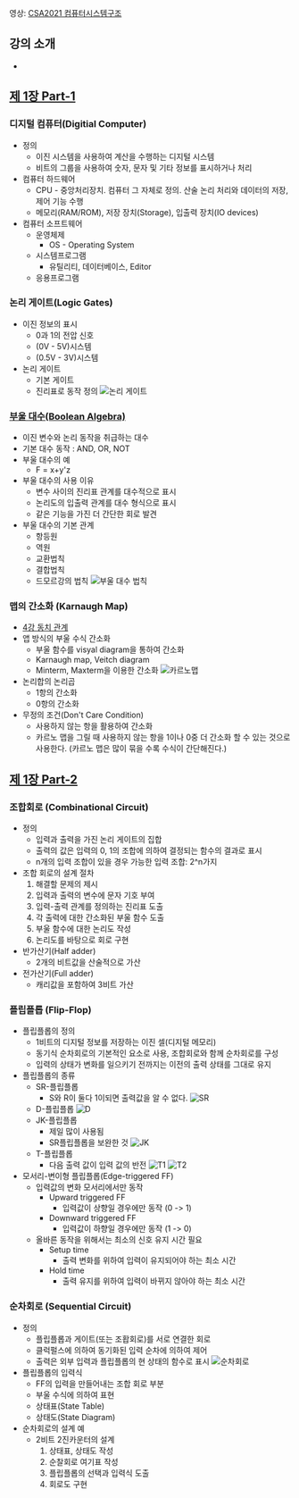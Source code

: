 영상: [CSA2021 컴퓨터시스템구조](https://www.youtube.com/playlist?list=PLc8fQ-m7b1hCHTT7VH2oo0Ng7Et096dYc)

## 강의 소개

-

## [제 1장 Part-1](https://www.youtube.com/watch?v=SG89LOgT7Vc&list=PLc8fQ-m7b1hCHTT7VH2oo0Ng7Et096dYc&index=2)

### 디지털 컴퓨터(Digitial Computer)

- 정의
  - 이진 시스템을 사용하여 계산을 수행하는 디지털 시스템
  - 비트의 그룹을 사용하여 숫자, 문자 및 기타 정보를 표시하거나 처리
- 컴퓨터 하드웨어
  - CPU - 중앙처리장치. 컴퓨터 그 자체로 정의. 산술 논리 처리와 데이터의 저장, 제어 기능 수행
  - 메모리(RAM/ROM), 저장 장치(Storage), 입출력 장치(IO devices)
- 컴퓨터 소프트웨어
  - 운영체제
    - OS - Operating System
  - 시스템프로그램
    - 유틸리티, 데이터베이스, Editor
  - 응용프로그램

### 논리 게이트(Logic Gates)

- 이진 정보의 표시
  - 0과 1의 전압 신호
  - (0V - 5V)시스템
  - (0.5V - 3V)시스템
- 논리 게이트
  - 기본 게이트
  - 진리표로 동작 정의
    ![논리 게이트](https://mblogthumb-phinf.pstatic.net/MjAxOTA3MDhfMjA1/MDAxNTYyNTQ0NzU0MzEw.BJ4ZW8goPTG4Zq-fYTqFN0AMlxd18rj_1c0QBakEibkg.s5bIjBoFtX4I1pn8fTK145DvkF0pl_pI4t-eV-U5rEwg.JPEG.no1_devicemart/1.jpg?type=w2)

### [부울 대수(Boolean Algebra)](/이산-수학/명제,추론,귀납,부울대수/부울-대수.md)

- 이진 변수와 논리 동작을 취급하는 대수
- 기본 대수 동작 : AND, OR, NOT
- 부울 대수의 예
  - F = x+y'z
- 부울 대수의 사용 이유
  - 변수 사이의 진리표 관계를 대수적으로 표시
  - 논리도의 입출력 관계를 대수 형식으로 표시
  - 같은 기능을 가진 더 간단한 회로 발견
- 부울 대수의 기본 관계
  - 항등원
  - 역원
  - 교환법칙
  - 결합법칙
  - 드모르강의 법칙
    ![부울 대수 법칙](https://t1.daumcdn.net/cfile/tistory/99DEE84D5ABB2E1B1D)

### 맵의 간소화 (Karnaugh Map)

- [4강 동치 관계](/이산-수학/이산수학-기초/동치-관계.md)
- 앱 방식의 부울 수식 간소화
  - 부울 함수를 visyal diagram을 통하여 간소화
  - Karnaugh map, Veitch diagram
  - Minterm, Maxterm을 이용한 간소화
    ![카르노맵](https://velog.velcdn.com/images%2Ftonyhan18%2Fpost%2Fc67e9a48-f6df-4782-841b-ec33ba15c422%2Fimage.png)
- 논리합의 논리곱
  - 1항의 간소화
  - 0항의 간소화
- 무정의 조건(Don't Care Condition)
  - 사용하지 않는 항을 활용하여 간소화
  - 카르노 맵을 그릴 때 사용하지 않는 항을 1이나 0중 더 간소화 할 수 있는 것으로 사용한다.
    (카르노 맵은 많이 묶을 수록 수식이 간단해진다.)

## [제 1장 Part-2](https://www.youtube.com/watch?v=gn5z3Un_qqM&list=PLc8fQ-m7b1hCHTT7VH2oo0Ng7Et096dYc&index=3)

### 조합회로 (Combinational Circuit)

- 정의
  - 입력과 출력을 가진 논리 게이트의 집합
  - 출력의 값은 입력의 0, 1의 조합에 의하여 결정되는 함수의 결과로 표시
  - n개의 입력 조합이 있을 경우 가능한 입력 조합: 2^n가지
- 조합 회로의 설계 절차
  1. 해결할 문제의 제시
  2. 입력과 출력의 변수에 문자 기호 부여
  3. 입력-출력 관계를 정의하는 진리표 도출
  4. 각 출력에 대한 간소화된 부울 함수 도출
  5. 부울 함수에 대한 논리도 작성
  6. 논리도를 바탕으로 회로 구현
- 반가산기(Half adder)
  - 2개의 비트값을 산술적으로 가산
- 전가산기(Full adder)
  - 캐리값을 포함하여 3비트 가산

### 플립플롭 (Flip-Flop)

- 플립플롭의 정의
  - 1비트의 디지털 정보를 저장하는 이진 셀(디지털 메모리)
  - 동기식 순차회로의 기본적인 요소로 사용, 조합회로와 함께 순차회로를 구성
  - 입력의 상태가 변화를 일으키기 전까지는 이전의 출력 상태를 그대로 유지
- 플립플롭의 종류
  - SR-플립플롭
    - S와 R이 둘다 1이되면 출력값을 알 수 없다.
      ![SR](http://www.ktword.co.kr/img_data/4234_1.JPG)
  - D-플립플롭
    ![D](http://www.ktword.co.kr/img_data/4712_1.JPG)
  - JK-플립플롭
    - 제일 많이 사용됨
    - SR플립플롭을 보완한 것
      ![JK](http://www.ktword.co.kr/img_data/4715_2.JPG)
  - T-플립플롭
    - 다음 출력 값이 입력 값의 반전
      ![T1](http://www.ktword.co.kr/img_data/4750_1.JPG)
      ![T2](http://www.ktword.co.kr/img_data/4750_2.JPG)
- 모서리-변이형 플립플롭(Edge-triggered FF)
  - 입력값의 변화 모서리에서만 동작
    - Upward triggered FF
      - 입력값이 상향일 경우에만 동작 (0 -> 1)
    - Downward triggered FF
      - 입력값이 하향일 경우에만 동작 (1 -> 0)
  - 올바른 동작을 위해서는 최소의 신호 유지 시간 필요
    - Setup time
      - 출력 변화를 위하여 입력이 유지되어야 하는 최소 시간
    - Hold time
      - 출력 유지를 위하여 입력이 바뀌지 않아야 하는 최소 시간

### 순차회로 (Sequential Circuit)

- 정의
  - 플립플롭과 게이트(또는 조홥회로)를 서로 연결한 회로
  - 클럭펄스에 의하여 동기화된 입력 순차에 의하여 제어
  - 출력은 외부 입력과 플립플롭의 현 상태의 함수로 표시
    ![순차회로](https://mblogthumb-phinf.pstatic.net/MjAyMDAxMDNfOSAg/MDAxNTc4MDEzMzY3Mzc2.LhCecH3pRI7ull-vW3pFPt5zhbYvaONF1biOjUY4iH0g.ftHdAQRzn8LesEuDkT-0jhzaXaloMdZC7OJ1MJ26ybwg.PNG.cni1577/%EC%BA%A1%EC%B2%98.PNG?type=w800)
- 플립플롭의 입력식
  - FF의 입력을 만들어내는 조합 회로 부분
  - 부울 수식에 의하여 표현
  - 상태표(State Table)
  - 상태도(State Diagram)
- 순차회로의 설계 예
  - 2비트 2진카운터의 설계
    1. 상태표, 상태도 작성
    2. 순찰회로 여기표 작성
    3. 플립플롭의 선택과 입력식 도출
    4. 회로도 구현
